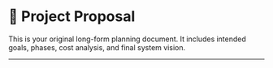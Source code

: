 # 📄 Project Proposal

This is your original long-form planning document.
It includes intended goals, phases, cost analysis, and final system vision.

---
